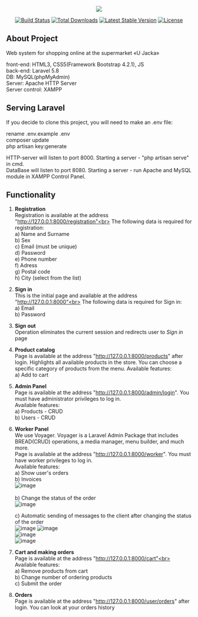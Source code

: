 <p align="center"><img src="https://laravel.com/assets/img/components/logo-laravel.svg"></p>

<p align="center">
<a href="https://travis-ci.org/laravel/framework"><img src="https://travis-ci.org/laravel/framework.svg" alt="Build Status"></a>
<a href="https://packagist.org/packages/laravel/framework"><img src="https://poser.pugx.org/laravel/framework/d/total.svg" alt="Total Downloads"></a>
<a href="https://packagist.org/packages/laravel/framework"><img src="https://poser.pugx.org/laravel/framework/v/stable.svg" alt="Latest Stable Version"></a>
<a href="https://packagist.org/packages/laravel/framework"><img src="https://poser.pugx.org/laravel/framework/license.svg" alt="License"></a>
</p>

## About Project

Web system for shopping online at the supermarket «U Jacka»

front-end: HTML3, CSS5(Framework Bootstrap 4.2.1), JS<br/>
back-end: Laravel 5.8<br/>
DB: MySQL(phpMyAdmin) <br/>
Server: Apache HTTP Server<br/>
Server control: XAMPP<br/>


## Serving Laravel
If you decide to clone this project, you will need to make an .env file:

rename .env.example .env<br>
composer update<br>
php artisan key:generate<br>

HTTP-server will listen to port 8000. Starting a server - "php artisan serve" in cmd.<br>
DataBase will listen to port 8080. Starting a server - run Apache and MySQL module in XAMPP Control Panel.

## Functionality

1. <b>Registration</b><br>
   Registration is available at the address "http://127.0.0.1:8000/registration"<br>
   The following data is required for registration:<br>
   a) Name and Surname<br>
   b) Sex<br>
   c) Email (must be unique)<br>
   d) Password<br>
   e) Phone number<br>
   f) Adress<br>
   g) Postal code<br>
   h) City (select from the list)<br>
   
2. <b>Sign in</b><br>
    This is the initial page and available at the address "http://127.0.0.1:8000"<br>
    The following data is required for Sign in:<br>
    a) Email<br>
    b) Password<br>
    
3. <b>Sign out</b><br>
    Operation eliminates the current session and redirects user to <i>Sign in</i> page
 
4. <b>Product catalog</b><br>
    Page is available at the address "http://127.0.0.1:8000/products" after login. Highlights all available products in the store. You can choose a specific category of products from the menu.
    Available features:<br>
    a) Add to cart<br>

5. <b>Admin Panel</b><br>
    Page is available at the address "http://127.0.0.1:8000/admin/login". You must have administrator privileges to log in.<br>
    Available features:<br>
    a) Products - CRUD<br>
    b) Users - CRUD<br>
    
6. <b>Worker Panel</b><br>
    We use Voyager. Voyager is a Laravel Admin Package that includes BREAD(CRUD) operations, a media manager, menu builder, and much         more.<br>
    Page is available at the address "http://127.0.0.1:8000/worker". You must have worker privileges to log in.<br>
    Available features:<br>
    a) Show user's orders<br>
    b) Invoices<br>
    ![image](https://user-images.githubusercontent.com/26176166/58289265-3a786780-7db6-11e9-8918-cf700c0cc139.png)<br><br>
    b) Сhange the status of the order<br>
    ![image](https://user-images.githubusercontent.com/26176166/57583973-7407c380-74d6-11e9-9b3a-52f79b88b341.png)
    
    c) Automatic sending of messages to the client after changing the status of the order<br>
    ![image](https://user-images.githubusercontent.com/26176166/57584044-4707e080-74d7-11e9-885e-647c746b81ac.png)
    ![image](https://user-images.githubusercontent.com/26176166/57584113-107e9580-74d8-11e9-814d-cfbc3c71616f.png)<br>
    ![image](https://user-images.githubusercontent.com/26176166/57584198-dfeb2b80-74d8-11e9-9331-0c40e00441d5.png)<br>
    ![image](https://user-images.githubusercontent.com/26176166/57584411-4a9d6680-74db-11e9-89b9-1b9fae315668.png)









    


7. <b>Cart and making orders</b><br>
    Page is available at the address "http://127.0.0.1:8000/cart"<br>
    Available features:<br>
    a) Remove products from cart<br>
    b) Change number of ordering products<br>
    c) Submit the order<br>
    
8. <b>Orders</b><br>
    Page is available at the address "http://127.0.0.1:8000/user/orders" after login. You can look at your orders history
    
    
   
   





